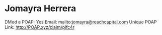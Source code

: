 # Jomayra Herrera

DMed a POAP: Yes
Email: mailto:jomayra@reachcapital.com
Unique POAP Link: http://POAP.xyz/claim/pifc4r